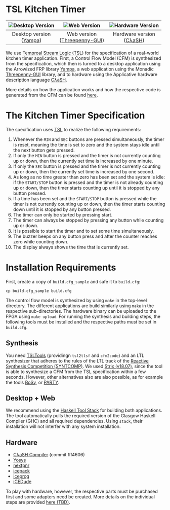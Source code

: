 # TSL Kitchen Timer

| <img src="https://github.com/reactive-systems/KitchenTimer/blob/master/yampa/application.png" alt="Desktop Version" style="max-height:150px;"> | <img src="https://github.com/reactive-systems/KitchenTimer/blob/master/threepennygui/application.png" alt="Web Version" style="max-height=150px;"> | <img src="https://github.com/reactive-systems/KitchenTimer/blob/master/clash/application.png" alt="Hardware Version" style="max-height: 150px;"> |
|:-:|:-:|:-:|
| Desktop version </br> ([Yampa](https://wiki.haskell.org/Yampa)) | Web version </br> ([Threepenny-GUI](https://wiki.haskell.org/Threepenny-gui)) | Hardware version </br> ([CλaSH](https://clash-lang.org/)) |

We use [Temproal Stream Logic
(TSL)](https://www.react.uni-saarland.de/publications/FKPS19a.html)
for the specification of a real-world kitchen timer application.
First, a Control Flow Model (CFM) is synthesized from the
specification, which then is turned to a desktop application using the
Arrowized FRP library [Yampa](https://wiki.haskell.org/Yampa), a web
application using the Monadic
[Threepenny-GUI](https://wiki.haskell.org/Threepenny-gui) library, and
to hardware using the Applicative hardware description language
[CλaSH](https://clash-lang.org/).

More details on how the application works and how the respective code
is generated from the CFM can be found
[here](https://www.react.uni-saarland.de/publications/FKPS19b.html).

# The Kitchen Timer Specification

The specification uses
[TSL](https://www.react.uni-saarland.de/publications/FKPS19a.html) to
realize the following requirements:

1. Whenever the `MIN` and `SEC` buttons are pressed simultaneously,
  the timer is reset, meaning the time is set to zero and the system
  stays idle until the next button gets pressed.
2. If only the `MIN` button is pressed and the timer is not currently
  counting up or down, then the currently set time is increased by one
  minute.
3. If only the `SEC` button is pressed and the timer is not currently
  counting up or down, then the currently set time is increased by one
  second.
4. As long as no time greater than zero has been set and the system is
  idle: if the `START/STOP` button is pressed and the timer is not
  already counting up or down, then the timer starts counting up until
  it is stopped by any button pressed.
5. If a time has been set and the `START/STOP` button is pressed while
  the timer is not currently counting up or down, then the timer
  starts counting down until it is stopped by any button pressed.
6. The timer can only be started by pressing start.
7. The timer can always be stopped by pressing any button while
  counting up or down.
8. It is possible to start the timer and to set some time
  simultaneously.
9. The buzzer beeps on any button press and after the counter
  reaches zero while counting down.
10. The display always shows the time that is currently set.

# Installation Requirements

First, create a copy of `build.cfg_sample` and safe it to `build.cfg`:

`cp build.cfg_sample build.cfg`

The control flow model is synthesized by using `make` in the top-level
directory. The different applications are build similarly using `make`
in the respective sub-directories. The hardware binary can be uploaded
to the FPGA using `make upload`. For running the synthesis and
building steps, the following tools must be installed and the
respective paths must be set in `build.cfg`.

## Synthesis

You need [TSLTools](https://github.com/reactive-systems/tsltools)
(providingn `tsl2tlsf` and `cfm2code`) and an LTL synthesizer that
adheres to the rules of the LTL track of the [Reactive Synthesis
Competition (SYNTCOMP)](http://www.syntcomp.org/). We used [Strix
(v18.07)](https://strix.model.in.tum.de/), since the tool is able to
synthesize a CFM from the TSL specification within a few
seconds. However, other alternatives also are also possible, as for
example the tools [BoSy](https://github.com/reactive-systems/bosy), or
[PARTY](https://github.com/5nizza/party-elli).
  
## Desktop + Web

We recommend using the [Haskell Tool Stack](http://haskellstack.org/)
for building both applications. The tool automatically pulls the
required version of the Glasgow Haskell Compiler (GHC) and all
required dependencies. Using `stack`, their installation will not
interfer with any system installation.

## Hardware

* [CλaSH Compiler](https://github.com/clash-lang/clash-compiler) (commit fff4606)
* [Yosys](https://github.com/cliffordwolf/yosys)
* [nextpnr](https://github.com/YosysHQ/nextpnr)
* [icepack](https://github.com/cliffordwolf/icestorm/tree/master/icepack)
* [iceprog](https://github.com/cliffordwolf/icestorm/tree/master/iceprog)
* [iCEDude](https://github.com/reactive-systems/icedude)

To play with hardware, however, the respective parts must be purchased
first and some adapters need be created. More details on the
individual steps are provided [here (TBD)]().
